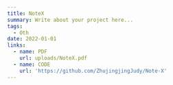 ```yaml
---
title: NoteX
summary: Write about your project here...
tags:
  - Oth
date: 2022-01-01
links:
  - name: PDF
    url: uploads/NoteX.pdf
  - name: CODE
    url: 'https://github.com/ZhujingjingJudy/Note-X'
---
```


